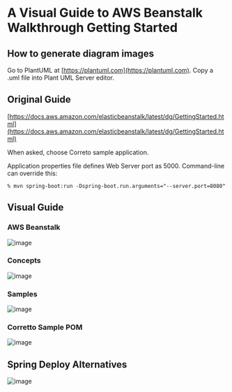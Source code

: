 # A Visual Guide to AWS Beanstalk Walkthrough Getting Started

## How to generate diagram images

Go to PlantUML at [https://plantuml.com](https://plantuml.com).
Copy a .uml file into Plant UML Server editor.

## Original Guide
[https://docs.aws.amazon.com/elasticbeanstalk/latest/dg/GettingStarted.html](https://docs.aws.amazon.com/elasticbeanstalk/latest/dg/GettingStarted.html)

When asked, choose Correto sample application.

Application properties file defines Web Server port as 5000. 
Command-line can override this:

```
% mvn spring-boot:run -Dspring-boot.run.arguments="--server.port=8080"
```

## Visual Guide

### AWS Beanstalk 
![image](https://user-images.githubusercontent.com/595430/213908831-9d9a67fa-5a4e-4551-9b8e-7c24dd4c8d47.png)

### Concepts
![image](https://user-images.githubusercontent.com/595430/214345137-aff1e6e3-8fe6-45da-9725-c53877dc62ea.png)


### Samples
![image](https://user-images.githubusercontent.com/595430/213916478-93819d99-bf9f-4fbe-87b2-bda4855eed07.png)

### Corretto Sample POM
![image](https://user-images.githubusercontent.com/595430/213917449-140b145d-7345-432e-b8d9-546c3e4f8e6d.png)



## Spring Deploy Alternatives
![image](https://user-images.githubusercontent.com/595430/213951307-c06f66c8-0184-44f5-aca8-8ea783e4053a.png)

